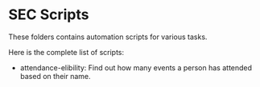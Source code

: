 # SEC Scripts

These folders contains automation scripts for various tasks.

Here is the complete list of scripts:

- attendance-elibility: Find out how many events a person has attended based on their name.
